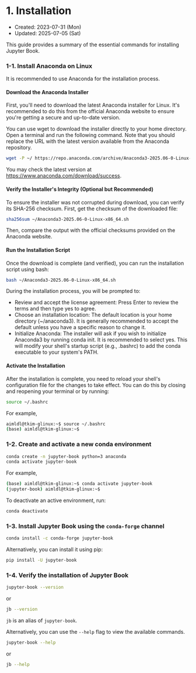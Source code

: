 # 1. Installation
- Created: 2023-07-31 (Mon)
- Updated: 2025-07-05 (Sat)

This guide provides a summary of the essential commands for installing Jupyter Book.

### 1-1. Install Anaconda on Linux
It is recommended to use Anaconda for the installation process.

#### Download the Anaconda Installer
First, you'll need to download the latest Anaconda installer for Linux. It's recommended to do this from the official Anaconda website to ensure you're getting a secure and up-to-date version.

You can use wget to download the installer directly to your home directory. Open a terminal and run the following command. Note that you should replace the URL with the latest version available from the Anaconda repository.

```bash
wget -P ~/ https://repo.anaconda.com/archive/Anaconda3-2025.06-0-Linux-x86_64.sh
```
You may check the latest version at https://www.anaconda.com/download/success.

#### Verify the Installer's Integrity (Optional but Recommended)
To ensure the installer was not corrupted during download, you can verify its SHA-256 checksum. First, get the checksum of the downloaded file:

```bash
sha256sum ~/Anaconda3-2025.06-0-Linux-x86_64.sh
```
Then, compare the output with the official checksums provided on the Anaconda website.

#### Run the Installation Script
Once the download is complete (and verified), you can run the installation script using bash:

```bash
bash ~/Anaconda3-2025.06-0-Linux-x86_64.sh
```
During the installation process, you will be prompted to:

- Review and accept the license agreement: Press Enter to review the terms and then type yes to agree.
- Choose an installation location: The default location is your home directory (~/anaconda3). It is generally recommended to accept the default unless you have a specific reason to change it.
- Initialize Anaconda: The installer will ask if you wish to initialize Anaconda3 by running conda init. It is recommended to select yes. This will modify your shell's startup script (e.g., .bashrc) to add the conda executable to your system's PATH.

#### Activate the Installation
After the installation is complete, you need to reload your shell's configuration file for the changes to take effect. You can do this by closing and reopening your terminal or by running:

```bash
source ~/.bashrc
```
For example,
```bash
aimldl@tkim-glinux:~$ source ~/.bashrc
(base) aimldl@tkim-glinux:~$
```

### 1-2. Create and activate a new conda environment
```bash
conda create -n jupyter-book python=3 anaconda
conda activate jupyter-book
```
For example,
```bash
(base) aimldl@tkim-glinux:~$ conda activate jupyter-book
(jupyter-book) aimldl@tkim-glinux:~$
```
                                                                                                                                                     
To deactivate an active environment, run:                                                                                                                                    
```bash                                                                                                                                     
conda deactivate 
```

### 1-3. Install Jupyter Book using the `conda-forge` channel

```bash
conda install -c conda-forge jupyter-book
```

Alternatively, you can install it using pip:
```bash
pip install -U jupyter-book
```
### 1-4. Verify the installation of Jupyter Book 

```bash
jupyter-book --version
```
or
```bash
jb --version
```
`jb` is an alias of `jupyter-book`.


Alternatively, you can use the `--help` flag to view the available commands.
```bash
jupyter-book --help
```
or
```bash
jb --help
```




